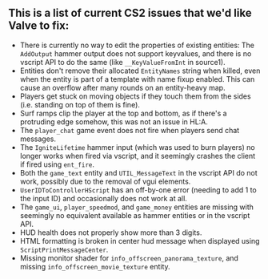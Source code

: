 ## This is a list of current CS2 issues that we'd like Valve to fix:
- There is currently no way to edit the properties of existing entities: The `AddOutput` hammer output does not support keyvalues, and there is no vscript API to do the same (like `__KeyValueFromInt` in source1).
- Entities don't remove their allocated `EntityNames` string when killed, even when the entity is part of a template with name fixup enabled. This can cause an overflow after many rounds on an entity-heavy map.
- Players get stuck on moving objects if they touch them from the sides (i.e. standing on top of them is fine).
- Surf ramps clip the player at the top and bottom, as if there's a protruding edge somehow, this was not an issue in HL:A.
- The `player_chat` game event does not fire when players send chat messages.
- The `IgniteLifetime` hammer input (which was used to burn players) no longer works when fired via vscript, and it seemingly crashes the client if fired using `ent_fire`.
- Both the `game_text` entity and `UTIL_MessageText` in the vscript API do not work, possibly due to the removal of vgui elements.
- `UserIDToControllerHScript` has an off-by-one error (needing to add 1 to the input ID) and occasionally does not work at all.
- The `game_ui`, `player_speedmod`, and `game_money` entities are missing with seemingly no equivalent available as hammer entities or in the vscript API.
- HUD health does not properly show more than 3 digits.
- HTML formatting is broken in center hud message when displayed using `ScriptPrintMessageCenter`.
- Missing monitor shader for `info_offscreen_panorama_texture`, and missing `info_offscreen_movie_texture` entity.
